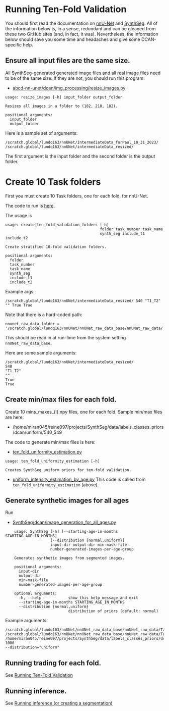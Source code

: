 # Running Ten-Fold Validation

You should first read the documentation on [nnU-Net](https://github.com/MIC-DKFZ/nnUNet) and 
[SynthSeg](https://github.com/BBillot/SynthSeg).  All of the information below is, 
in a sense, redundant and can be gleaned from these two GitHub sites (and, in fact, it was).
Nevertheless, the information below should save you some time and headaches and give some DCAN-specific help.

## Ensure all input files are the same size.

All SynthSeg-generated generated image files and all real image files need to be of the same
size.  If they are not, you should run this program:

* [abcd-nn-unet/dcan/img_processing/resize_images.py](https://github.com/DCAN-Labs/dcan-nn-unet/blob/main/dcan/img_processing/resize_images.py)

```
usage: resize_images [-h] input_folder output_folder

Resizes all images in a folder to (182, 218, 182).

positional arguments:
  input_folder
  output_folder
```

Here is a sample set of arguments:

    /scratch.global/lundq163/nnUNet/IntermediateData_forPaul_10_31_2023/ 
    /scratch.global/lundq163/nnUNet/intermediateData_resized/

The first argument is the input folder and the second folder is the output folder.

# Create 10 Task folders

First you must create 10 Task folders, one for each fold, for nnU-Net.

The code to run is 
[here](https://github.com/DCAN-Labs/dcan-nn-unet/blob/main/dcan/paper/create_ten_fold_validation_folders.py).

The usage is 

```
usage: create_ten_fold_validation_folders [-h]
                                          folder task_number task_name
                                          synth_seg include_t1 include_t2

Create stratified 10-fold validation folders.

positional arguments:
  folder
  task_number
  task_name
  synth_seg
  include_t1
  include_t2
```

Example args:

`/scratch.global/lundq163/nnUNet/intermediateData_resized/ 540 "T1_T2" "" True True`

Note that there is a hard-coded path:

    nnunet_raw_data_folder = '/scratch.global/lundq163/nnUNet/nnUNet_raw_data_base/nnUNet_raw_data/'

This should be read in at run-time from the system setting `nnUNet_raw_data_base`.

Here are some sample arguments:

    /scratch.global/lundq163/nnUNet/intermediateData_resized/
    540
    "T1_T2"
    ""
    True
    True

## Create min/max files for each fold.

Create 10 mins_maxes_{i}.npy files, one for each fold.  Sample min/max files are here: 

* /home/miran045/reine097/projects/SynthSeg/data/labels_classes_priors/dcan/uniform/540_549

The code to generate min/max files is here:

* [ten_fold_uniformity_estimation.py](https://github.com/DCAN-Labs/SynthSeg/blob/main/SynthSeg/dcan/ten_fold_uniformity_estimation.py)

```
usage: ten_fold_uniformity_estimation [-h]

Creates SynthSeg uniform priors for ten-fold validation.
```

* [uniform_intensity_estimation_by_age.py](https://github.com/DCAN-Labs/SynthSeg/blob/main/SynthSeg/dcan/uniform_intensity_estimation_by_age.py) This code is called from `ten_fold_uniformity_estimation` (above).

## Generate synthetic images for all ages

Run

* [SynthSeg/dcan/image_generation_for_all_ages.py](https://github.com/DCAN-Labs/SynthSeg/blob/main/SynthSeg/dcan/image_generation_for_all_ages.py)

```
    usage: SynthSeg [-h] [--starting-age-in-months STARTING_AGE_IN_MONTHS]
                    [--distribution {normal,uniform}]
                    input-dir output-dir min-mask-file
                    number-generated-images-per-age-group
    
    Generates synthetic images from segmented images.
    
    positional arguments:
      input-dir
      output-dir
      min-mask-file
      number-generated-images-per-age-group
    
    optional arguments:
      -h, --help            show this help message and exit
      --starting-age-in-months STARTING_AGE_IN_MONTHS
      --distribution {normal,uniform}
                            distribution of priors (default: normal)
```

Example arguments:
    
    /scratch.global/lundq163/nnUNet/nnUNet_raw_data_base/nnUNet_raw_data/Task540_T1_T2_Fold0/
    /scratch.global/lundq163/nnUNet/nnUNet_raw_data_base/nnUNet_raw_data/Task540_T1_T2_Fold0/SynthSegGenerated
    /home/miran045/reine097/projects/SynthSeg/data/labels_classes_priors/dcan/uniform/540_549/mins_maxes_0.npy
    1000
    --distribution="uniform"

## Running trading for each fold.

See [Running Ten-Fold Validation](https://github.com/DCAN-Labs/dcan-nn-unet/blob/main/doc/usage/RunningTenFoldValidation.md#running-ten-fold-validation)

## Running inference.

See [Running inference (or creating a segmentation)](https://github.com/DCAN-Labs/dcan-nn-unet/blob/main/doc/usage/inference.md#running-inference-or-creating-a-segmentation)
